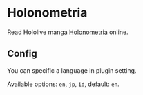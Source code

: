 # Holonometria

Read Hololive manga [Holonometria](https://alt.hololive.tv/holonometria/en/type/manga/) online.

## Config

You can specific a language in plugin setting.

Available options: `en`, `jp`, `id`, default: `en`.
